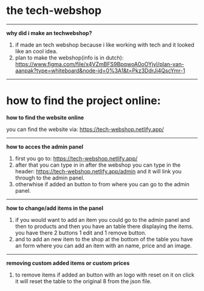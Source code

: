 # the tech-webshop

---
**why did i make an techwebshop?**
1. if made an tech webshop because i like working with tech and it looked like an cool idea. 
2. plan to make the webshop(info is in dutch): https://www.figma.com/file/x4VZmBFS9BpqwoA0oOYjyl/plan-van-aanpak?type=whiteboard&node-id=0%3A1&t=Pkz3DdrJi4QscYmr-1
---
# how to find the project online: 

**how to find the website online**

you can find the website via: https://tech-webshop.netlify.app/

---
**how to acces the admin panel**


1.  first you go to: https://tech-webshop.netlify.app/
2.  after that you can type in in after the webshop you can type in the header: https://tech-webshop.netlify.app/admin and it will link you through to the admin panel.
3. otherwhise if added an button to from where you can go to the admin panel. 

---
**how to change/add items in the panel**
1. if you would want to add an item you could go to the admin panel and then to products and then you have an table there displaying the items. you have there 2 buttons 1 edit and 1 remove button. 
2. and to add an new item to the shop at the bottom of the table you have an form where you can add an item with an name, price and an image. 

---
**removing custom added items or custom prices**
1. to remove items if added an button with an logo with reset on it on click it will reset the table to the original 8 from the json file. 

